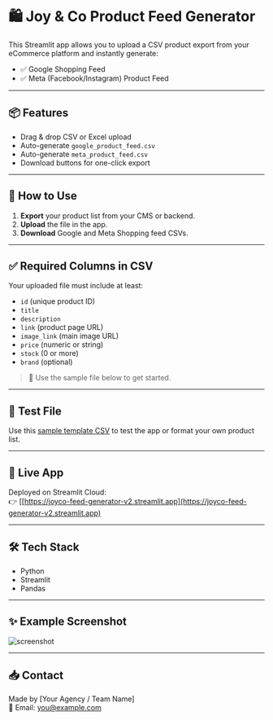 # 🛍️ Joy & Co Product Feed Generator

This Streamlit app allows you to upload a CSV product export from your eCommerce platform and instantly generate:

- ✅ Google Shopping Feed
- ✅ Meta (Facebook/Instagram) Product Feed

---

## 📦 Features

- Drag & drop CSV or Excel upload
- Auto-generate `google_product_feed.csv`
- Auto-generate `meta_product_feed.csv`
- Download buttons for one-click export

---

## 📁 How to Use

1. **Export** your product list from your CMS or backend.
2. **Upload** the file in the app.
3. **Download** Google and Meta Shopping feed CSVs.

---

## ✅ Required Columns in CSV

Your uploaded file must include at least:

- `id` (unique product ID)
- `title`
- `description`
- `link` (product page URL)
- `image_link` (main image URL)
- `price` (numeric or string)
- `stock` (0 or more)
- `brand` (optional)

> 📄 Use the sample file below to get started.

---

## 🧪 Test File

Use this [sample template CSV](sample_product_upload_template.csv) to test the app or format your own product list.

---

## 🚀 Live App

Deployed on Streamlit Cloud:  
👉 [[https://joyco-feed-generator-v2.streamlit.app](https://joyco-feed-generator-v2.streamlit.app)

---

## 🛠 Tech Stack

- Python
- Streamlit
- Pandas

---

## ✨ Example Screenshot

![screenshot](https://via.placeholder.com/900x500?text=Product+Feed+Generator+App)

---

## 📥 Contact

Made by [Your Agency / Team Name]  
📧 Email: you@example.com
